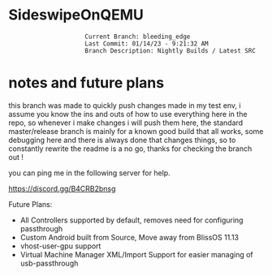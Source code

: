 # SideswipeOnQEMU
                 
                         Current Branch: bleeding_edge
                         Last Commit: 01/14/23 - 9:21:32 AM
                         Branch Description: Nightly Builds / Latest SRC


# notes and future plans

this branch was made to quickly push changes made in my test env, i assume you know the ins and outs of how to use everything here in the repo, so whenever i make changes i will push them here, the standard master/release branch is mainly for a known good build that all works, some debugging here and there is always done that changes things, so to constantly rewrite the readme is a no go, thanks for checking the branch out !

you can ping me in the following server for help.

https://discord.gg/B4CRB2bnsg

Future Plans:
- All Controllers supported by default, removes need for configuring passthrough
- Custom Android built from Source, Move away from BlissOS 11.13
- vhost-user-gpu support
- Virtual Machine Manager XML/Import Support for easier managing of usb-passthrough
